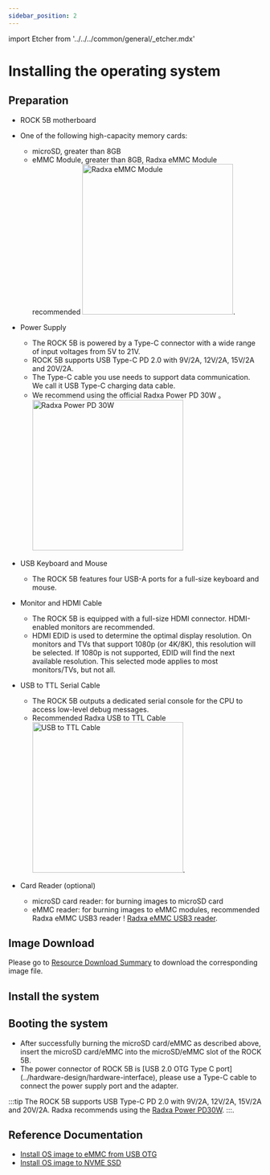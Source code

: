```yaml
---
sidebar_position: 2
---
```


import Etcher from '../../../common/general/\_etcher.mdx'

# Installing the operating system

## Preparation

- ROCK 5B motherboard

- One of the following high-capacity memory cards:

  - microSD, greater than 8GB
  - eMMC Module, greater than 8GB, Radxa eMMC Module recommended
    <img src="/img/accessories/emmc-module.webp" alt="Radxa eMMC Module" width="300" />.

- Power Supply

  - The ROCK 5B is powered by a Type-C connector with a wide range of input voltages from 5V to 21V.
  - ROCK 5B supports USB Type-C PD 2.0 with 9V/2A, 12V/2A, 15V/2A and 20V/2A.
  - The Type-C cable you use needs to support data communication. We call it USB Type-C charging data cable.
  - We recommend using the official Radxa Power PD 30W 。<img src="/img/accessories/pd-30w.webp" alt="Radxa Power PD 30W" width="300" />

- USB Keyboard and Mouse

  - The ROCK 5B features four USB-A ports for a full-size keyboard and mouse.

- Monitor and HDMI Cable

  - The ROCK 5B is equipped with a full-size HDMI connector. HDMI-enabled monitors are recommended.
  - HDMI EDID is used to determine the optimal display resolution. On monitors and TVs that support 1080p (or 4K/8K), this resolution will be selected. If 1080p is not supported, EDID will find the next available resolution. This selected mode applies to most monitors/TVs, but not all.

- USB to TTL Serial Cable

  - The ROCK 5B outputs a dedicated serial console for the CPU to access low-level debug messages.
  - Recommended Radxa USB to TTL Cable <img src="/img/accessories/usb-ttl.webp" alt="USB to TTL Cable" width="300" />.

- Card Reader (optional)
  - microSD card reader: for burning images to microSD card
  - eMMC reader: for burning images to eMMC modules, recommended Radxa eMMC USB3 reader ! [Radxa eMMC USB3 reader](/img/accessories/emmc-reader-02.webp).

## Image Download

Please go to [Resource Download Summary](./download) to download the corresponding image file.

## Install the system

<Etcher model="rock5b" />

## Booting the system

- After successfully burning the microSD card/eMMC as described above, insert the microSD card/eMMC into the microSD/eMMC slot of the ROCK 5B.
- The power connector of ROCK 5B is [USB 2.0 OTG Type C port] (../hardware-design/hardware-interface), please use a Type-C cable to connect the power supply port and the adapter.

:::tip
The ROCK 5B supports USB Type-C PD 2.0 with 9V/2A, 12V/2A, 15V/2A and 20V/2A. Radxa recommends using the [Radxa Power PD30W](../accessories/pd-30W).
:::.

## Reference Documentation

- [Install OS image to eMMC from USB OTG](../low-level-dev/install-os-on-emmc-from-usb-otg)
- [Install OS image to NVME SSD](../low-level-dev/install-os-on-nvme)

